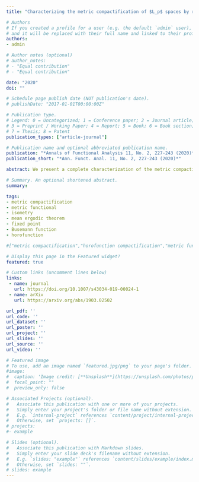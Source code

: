 ```yaml
---
title: "Characterizing the metric compactification of $L_p$ spaces by random measures"

# Authors
# If you created a profile for a user (e.g. the default `admin` user), write the username (folder name) here 
# and it will be replaced with their full name and linked to their profile.
authors:
- admin

# Author notes (optional)
# author_notes:
# - "Equal contribution"
# - "Equal contribution"

date: "2020"
doi: ""

# Schedule page publish date (NOT publication's date).
# publishDate: "2017-01-01T00:00:00Z"

# Publication type.
# Legend: 0 = Uncategorized; 1 = Conference paper; 2 = Journal article;
# 3 = Preprint / Working Paper; 4 = Report; 5 = Book; 6 = Book section;
# 7 = Thesis; 8 = Patent
publication_types: ["article-journal"]

# Publication name and optional abbreviated publication name.
publication: "*Annals of Functional Analysis 11, No. 2, 227-243 (2020)*"
publication_short: "*Ann. Funct. Anal. 11, No. 2, 227-243 (2020)*"

abstract: We present a complete characterization of the metric compactification of {{< math >}}$L_p${{< /math >}} spaces for {{< math >}}$1 \leq p < \infty${{< /math >}}. Each element of the metric compactification of {{< math >}}$L_p${{< /math >}} is represented by a random measure on a certain Polish space. By way of illustration, we revisit the {{< math >}}$L_p${{< /math >}}-mean ergodic theorem for {{< math >}}$1 < p < \infty${{< /math >}}, and Alspach’s example of an isometry on a weakly compact convex subset of {{< math >}}$L_1${{< /math >}} with no fixed points.

# Summary. An optional shortened abstract.
summary: 

tags: 
- metric compactification
- metric functional
- isometry
- mean ergodic theorem
- fixed point
- Busemann function
- horofunction

#["metric compactification","horofunction compactification","metric functional","horofunction","Busemann function","isometry","random measure","mean ergodic theorem","fixed point","$L_p$ spaces"]

# Display this page in the Featured widget?
featured: true

# Custom links (uncomment lines below)
links:
 - name: journal
   url: https://doi.org/10.1007/s43034-019-00024-1
 - name: arXiv
   url: https://arxiv.org/abs/1903.02502

url_pdf: ''
url_code: ''
url_dataset: ''
url_poster: ''
url_project: ''
url_slides: ''
url_source: ''
url_video: ''

# Featured image
# To use, add an image named `featured.jpg/png` to your page's folder. 
#image:
#  caption: 'Image credit: [**Unsplash**](https://unsplash.com/photos/pLCdAaMFLTE)'
#  focal_point: ""
#  preview_only: false

# Associated Projects (optional).
#   Associate this publication with one or more of your projects.
#   Simply enter your project's folder or file name without extension.
#   E.g. `internal-project` references `content/project/internal-project/index.md`.
#   Otherwise, set `projects: []`.
# projects:
#- example

# Slides (optional).
#   Associate this publication with Markdown slides.
#   Simply enter your slide deck's filename without extension.
#   E.g. `slides: "example"` references `content/slides/example/index.md`.
#   Otherwise, set `slides: ""`.
# slides: example
---
```

